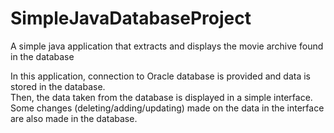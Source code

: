 # SimpleJavaDatabaseProject
A simple java application that extracts and displays the movie archive found in the database


In this application, connection to Oracle database is provided and data is stored in the database. <br />
Then, the data taken from the database is displayed in a simple interface. <br />
Some changes (deleting/adding/updating) made on the data in the interface are also made in the database.
